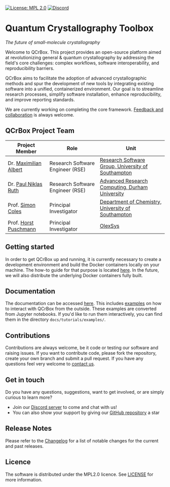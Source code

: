 [![License: MPL 2.0](https://img.shields.io/badge/License-MPL_2.0-blue.svg)](https://opensource.org/licenses/MPL-2.0)
<a href="https://discord.gg/CWnQJvVv" target="_blank">
      <img alt="Discord" src="https://img.shields.io/discord/1219613211209240637?logo=discord">
</a>

# Quantum Crystallography Toolbox

*The future of small-molecule crystallography*

Welcome to QCrBox. This project provides an open-source platform aimed at revolutionizing general &
quantum crystallography by addressing the field's core challenges: complex workflows, software
interoperability, and reproducibility barriers.

QCrBox aims to facilitate the adoption of advanced crystallographic methods and spur the development
of new tools by integrating existing software into a unified, containerized environment. Our goal is
to streamline research processes, simplify software installation, enhance reproducibility, and improve
reporting standards.

We are currently working on completing the core framework. [Feedback and collaboration](#get-in-touch)
is always welcome.


## QCrBox Project Team
| Project Member                                                                         | Role  | Unit   |
|----------------------------------------------------------------------------------------|-------|--------|
| Dr. [Maximilian Albert](https://github.com/maxalbert)                                  |  Research Software Engineer (RSE) | [Research Software Group, University of Southampton ](https://rsgsoton.net/)                       |
| Dr. [Paul Niklas Ruth](https://github.com/Niolon)                                      |  Research Software Engineer (RSE) | [Advanced Research Computing, Durham University](https://www.durham.ac.uk/research/institutes-and-centres/advanced-research-computing/)                       |
| Prof. [Simon Coles](https://www.southampton.ac.uk/people/5wzkxv/professor-simon-coles) | Principal Investigator      | [Department of Chemistry, University of Southampton](https://www.southampton.ac.uk/research/areas/chemistry) |
| Prof. [Horst Puschmann](https://github.com/mulomulo)                                   | Principal Investigator      | [OlexSys](https://www.olexsys.org/) |


## Getting started

In order to get QCrBox up and running, it is currently necessary to create a development environment and build
the Docker containers locally on your machine. The how-to guide for that purpose is located
[here](https://qcrbox.github.io/QCrBox/how_to_guides/set_up_a_dev_environment/). In the future, we will also
distribute the underlying Docker containers fully built.


## Documentation
The documentation can be accessed [here](https://qcrbox.github.io/QCrBox/). This includes
[examples](https://qcrbox.github.io/QCrBox/tutorials/contents/) on how to interact with QCrBox
from the outside. These examples are converted from Jupyter notebooks. If you'd like to run
them interactively, you can find them in the directory `docs/tutorials/examples/`.


## Contributions

Contributions are always welcome, be it code or testing our software and raising issues. If you want to contribute
code, please fork the repository, create your own branch and submit a pull request. If you have any questions feel
very welcome to [contact us](#get-in-touch).


## Get in touch

Do you have any questions, suggestions, want to get involved, or are simply curious to learn more?

- Join our [Discord server](https://discord.gg/CWnQJvVv) to come and chat with us!
- You can also show your support by giving our [GitHub repository](https://github.com/QCrBox/QCrBox) a star


## Release Notes

Please refer to the [Changelog](https://qcrbox.github.io/QCrBox/CHANGELOG/) for a list of notable changes for the
current and past releases.

## Licence
The software is distributed under the MPL2.0 licence. See [LICENSE](./LICENSE) for more information.
